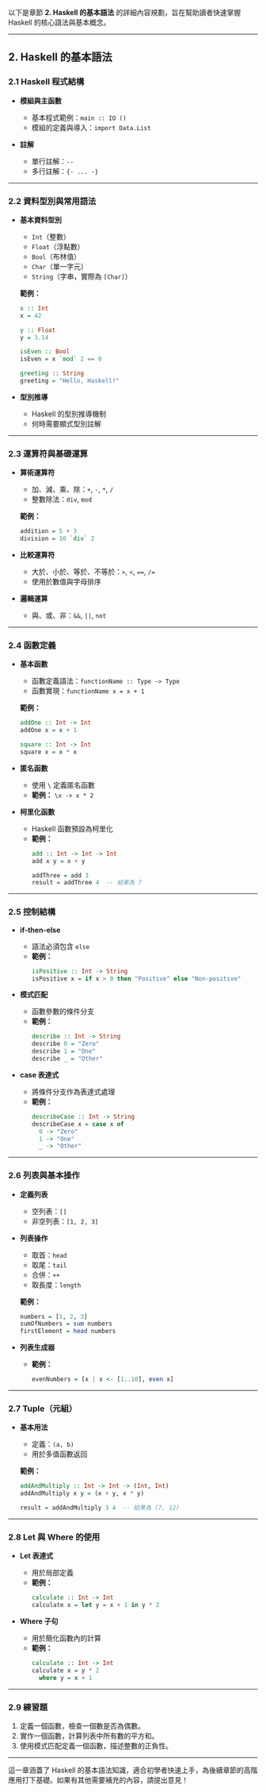 以下是章節 **2. Haskell 的基本語法** 的詳細內容規劃，旨在幫助讀者快速掌握 Haskell 的核心語法與基本概念。

---

## **2. Haskell 的基本語法**

### **2.1 Haskell 程式結構**
- **模組與主函數**
  - 基本程式範例：`main :: IO ()`
  - 模組的定義與導入：`import Data.List`

- **註解**
  - 單行註解：`--`
  - 多行註解：`{- ... -}`

---

### **2.2 資料型別與常用語法**
- **基本資料型別**
  - `Int`（整數）
  - `Float`（浮點數）
  - `Bool`（布林值）
  - `Char`（單一字元）
  - `String`（字串，實際為 `[Char]`）

  **範例：**
  ```haskell
  x :: Int
  x = 42

  y :: Float
  y = 3.14

  isEven :: Bool
  isEven = x `mod` 2 == 0

  greeting :: String
  greeting = "Hello, Haskell!"
  ```

- **型別推導**
  - Haskell 的型別推導機制
  - 何時需要顯式型別註解

---

### **2.3 運算符與基礎運算**
- **算術運算符**
  - 加、減、乘、除：`+`, `-`, `*`, `/`
  - 整數除法：`div`, `mod`

  **範例：**
  ```haskell
  addition = 5 + 3
  division = 10 `div` 2
  ```

- **比較運算符**
  - 大於、小於、等於、不等於：`>`, `<`, `==`, `/=`
  - 使用於數值與字母排序

- **邏輯運算**
  - 與、或、非：`&&`, `||`, `not`

---

### **2.4 函數定義**
- **基本函數**
  - 函數定義語法：`functionName :: Type -> Type`
  - 函數實現：`functionName x = x + 1`

  **範例：**
  ```haskell
  addOne :: Int -> Int
  addOne x = x + 1

  square :: Int -> Int
  square x = x * x
  ```

- **匿名函數**
  - 使用 `\` 定義匿名函數
  - **範例：** `\x -> x * 2`

- **柯里化函數**
  - Haskell 函數預設為柯里化
  - **範例：**
    ```haskell
    add :: Int -> Int -> Int
    add x y = x + y

    addThree = add 3
    result = addThree 4  -- 結果為 7
    ```

---

### **2.5 控制結構**
- **if-then-else**
  - 語法必須包含 `else`
  - **範例：**
    ```haskell
    isPositive :: Int -> String
    isPositive x = if x > 0 then "Positive" else "Non-positive"
    ```

- **模式匹配**
  - 函數參數的條件分支
  - **範例：**
    ```haskell
    describe :: Int -> String
    describe 0 = "Zero"
    describe 1 = "One"
    describe _ = "Other"
    ```

- **case 表達式**
  - 將條件分支作為表達式處理
  - **範例：**
    ```haskell
    describeCase :: Int -> String
    describeCase x = case x of
      0 -> "Zero"
      1 -> "One"
      _ -> "Other"
    ```

---

### **2.6 列表與基本操作**
- **定義列表**
  - 空列表：`[]`
  - 非空列表：`[1, 2, 3]`

- **列表操作**
  - 取首：`head`
  - 取尾：`tail`
  - 合併：`++`
  - 取長度：`length`

  **範例：**
  ```haskell
  numbers = [1, 2, 3]
  sumOfNumbers = sum numbers
  firstElement = head numbers
  ```

- **列表生成器**
  - **範例：**
    ```haskell
    evenNumbers = [x | x <- [1..10], even x]
    ```

---

### **2.7 Tuple（元組）**
- **基本用法**
  - 定義：`(a, b)`
  - 用於多值函數返回

  **範例：**
  ```haskell
  addAndMultiply :: Int -> Int -> (Int, Int)
  addAndMultiply x y = (x + y, x * y)

  result = addAndMultiply 3 4  -- 結果為 (7, 12)
  ```

---

### **2.8 Let 與 Where 的使用**
- **Let 表達式**
  - 用於局部定義
  - **範例：**
    ```haskell
    calculate :: Int -> Int
    calculate x = let y = x + 1 in y * 2
    ```

- **Where 子句**
  - 用於簡化函數內的計算
  - **範例：**
    ```haskell
    calculate :: Int -> Int
    calculate x = y * 2
      where y = x + 1
    ```

---

### **2.9 練習題**
1. 定義一個函數，檢查一個數是否為偶數。
2. 實作一個函數，計算列表中所有數的平方和。
3. 使用模式匹配定義一個函數，描述整數的正負性。

---

這一章涵蓋了 Haskell 的基本語法知識，適合初學者快速上手，為後續章節的高階應用打下基礎。如果有其他需要補充的內容，請提出意見！
